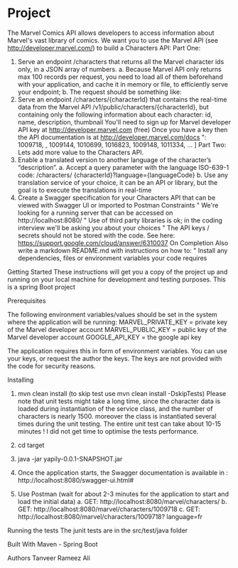 # Project 
The Marvel Comics API allows developers to access information about Marvel's vast library of
comics.
We want you to use the Marvel API (see http://developer.marvel.com/) to build a Characters API:
Part One:
1. Serve an endpoint /characters that returns all the Marvel character ids only, in a JSON
array of numbers.
a. Because Marvel API only returns max 100 records per request, you need to load all of
them beforehand with your application, and cache it in memory or file, to efficiently
serve your endpoint;
b. The request should be something like:
2. Serve an endpoint /characters/{characterId} that contains the real-time data from the
Marvel API /v1/public/characters/{characterId}, but containing only the following
information about each character: id, name, description, thumbnail
You'll need to sign up for Marvel developer API key at http://developer.marvel.com (free)
Once you have a key then the API documentation is at http://developer.marvel.com/docs
": 1009718,
, 1009144, 1010699, 1016823, 1009148, 1011334, … ]
Part Two:
Lets add more value to the Characters API.
3. Enable a translated version to another language of the character’s “description”.
a. Accept a query parameter with the language ISO-639-1 code: /characters/
{characterId}?language={languageCode}
b. Use any translation service of your choice, it can be an API or library, but the goal is to
execute the translations in real-time
4. Create a Swagger specification for your Characters API that can be viewed with Swagger UI
or imported to Postman
Constraints
" We're looking for a running server that can be accessed on http://localhost:8080/
" Use of third party libraries is ok; in the coding interview we'll be asking you about your choices
" The API keys / secrets should not be stored with the code.
See here: https://support.google.com/cloud/answer/6310037
On Completion
Also write a markdown README.md with instructions on how to:
" Install any dependencies, files or environment variables your code requires


Getting Started
These instructions will get you a copy of the project up and running on your local machine for development and testing purposes. 
This is a spring Boot project

Prerequisites

The following environment variables/values should be set in the system where the application will be running:
MARVEL_PRIVATE_KEY =  private key of the Marvel developer account 
MARVEL_PUBLIC_KEY = public key of the Marvel developer account 
GOOGLE_API_KEY = the google api key  

The application requires this in form of environment variables. You can use your keys, or request the author the keys.
The keys are not provided with the code for security reasons.

Installing

1. mvn clean install (to skip test use mvn clean install -DskipTests)
Please note that unit tests might take a long time, since the character data is loaded during instantiation of the service class,
and the number of characters is nearly 1500. moreover the class is instantiated several times during the unit testing. 
The entire unit test can take about 10-15 minutes ! I did not get time to optimise the tests performance.

2. cd target
3. java -jar yapily-0.0.1-SNAPSHOT.jar
4. Once the application starts, the Swagger documentation is available in : http://localhost:8080/swagger-ui.html#

5. Use Postman (wait for about 2-3 minutes for the application to start and load the initial data)
  a.  GET: http://localhost:8080/marvel/characters/
  b.  GET: http://localhost:8080/marvel/characters/1009718
  c.  GET: http://localhost:8080/marvel/characters/1009718? language=fr


Running the tests
The junit tests are in the src/test/java folder

Built With
Maven - Spring Boot


Authors
Tanveer Rameez Ali
